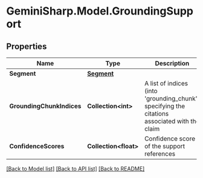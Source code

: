 # GeminiSharp.Model.GroundingSupport

## Properties

Name | Type | Description | Notes
------------ | ------------- | ------------- | -------------
**Segment** | [**Segment**](Segment.md) |  | [optional] 
**GroundingChunkIndices** | **Collection&lt;int&gt;** | A list of indices (into &#39;grounding_chunk&#39;) specifying the citations associated with the claim | [optional] 
**ConfidenceScores** | **Collection&lt;float&gt;** | Confidence score of the support references | [optional] 

[[Back to Model list]](../README.md#documentation-for-models) [[Back to API list]](../README.md#documentation-for-api-endpoints) [[Back to README]](../README.md)

